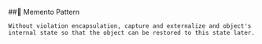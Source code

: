 ##💾 Memento Pattern

```
Without violation encapsulation, capture and externalize and object's internal state so that the object can be restored to this state later.
```
